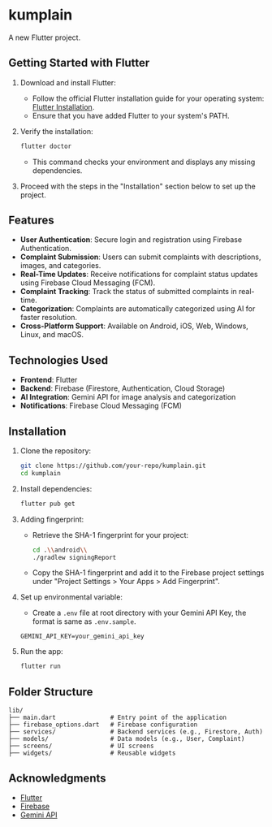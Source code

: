 # kumplain

A new Flutter project.

## Getting Started with Flutter

1. Download and install Flutter:
   - Follow the official Flutter installation guide for your operating system: [Flutter Installation](https://flutter.dev/docs/get-started/install).
   - Ensure that you have added Flutter to your system's PATH.

2. Verify the installation:
   ```bash
   flutter doctor
   ```
   - This command checks your environment and displays any missing dependencies.

3. Proceed with the steps in the "Installation" section below to set up the project.

## Features

- **User Authentication**: Secure login and registration using Firebase Authentication.
- **Complaint Submission**: Users can submit complaints with descriptions, images, and categories.
- **Real-Time Updates**: Receive notifications for complaint status updates using Firebase Cloud Messaging (FCM).
- **Complaint Tracking**: Track the status of submitted complaints in real-time.
- **Categorization**: Complaints are automatically categorized using AI for faster resolution.
- **Cross-Platform Support**: Available on Android, iOS, Web, Windows, Linux, and macOS.

## Technologies Used

- **Frontend**: Flutter
- **Backend**: Firebase (Firestore, Authentication, Cloud Storage)
- **AI Integration**: Gemini API for image analysis and categorization
- **Notifications**: Firebase Cloud Messaging (FCM)

## Installation

1. Clone the repository:
   ```bash
   git clone https://github.com/your-repo/kumplain.git
   cd kumplain
   ```

2. Install dependencies:
   ```bash
   flutter pub get
   ```

3. Adding fingerprint:
   - Retrieve the SHA-1 fingerprint for your project:
     ```bash
     cd .\\android\\
     ./gradlew signingReport
     ```
   - Copy the SHA-1 fingerprint and add it to the Firebase project settings under "Project Settings > Your Apps > Add Fingerprint".

4. Set up environmental variable:
   - Create a `.env` file at root directory with your Gemini API Key, the format is same
   as `.env.sample`.
    ```
    GEMINI_API_KEY=your_gemini_api_key
    ```

5. Run the app:
   ```bash
   flutter run
   ```

## Folder Structure

```
lib/
├── main.dart               # Entry point of the application
├── firebase_options.dart   # Firebase configuration
├── services/               # Backend services (e.g., Firestore, Auth)
├── models/                 # Data models (e.g., User, Complaint)
├── screens/                # UI screens
├── widgets/                # Reusable widgets
```

## Acknowledgments

- [Flutter](https://flutter.dev/)
- [Firebase](https://firebase.google.com/)
- [Gemini API](https://aistudio.google.com/)

